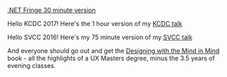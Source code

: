 [.NET Fringe 30 minute version](https://www.youtube.com/watch?v=zOqcA0Ntcjk)

Hello KCDC 2017! Here's the 1 hour version of my [KCDC talk](https://github.com/saraford/psychology-dev-tool-usability/blob/master/The%20Psychology%20of%20Developer%20Tool%20Usability%20KCDC.pdf) 

Hello SVCC 2016! Here's my 75 minute version of my [SVCC talk](https://github.com/saraford/psychology-dev-tool-usability/blob/master/ThePsycOfDevTools.pdf)

And everyone should go out and get the [Designing with the Mind in Mind](https://www.amazon.com/Designing-Mind-Second-Understanding-Guidelines/dp/0124079148) book - all the highlights of a UX Masters degree, minus the 3.5 years of evening classes.  

